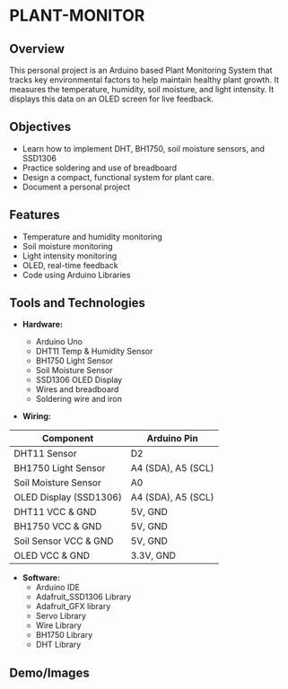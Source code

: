 # PLANT-MONITOR

## Overview

This personal project is an Arduino based Plant Monitoring System that tracks key environmental factors to help maintain healthy plant growth. It measures the temperature, humidity, soil moisture, and light intensity. It displays this data on an OLED screen for live feedback.

## Objectives

- Learn how to implement DHT, BH1750, soil moisture sensors, and SSD1306
- Practice soldering and use of breadboard
- Design a compact, functional system for plant care.
- Document a personal project

## Features

- Temperature and humidity monitoring
- Soil moisture monitoring
- Light intensity monitoring
- OLED, real-time feedback
- Code using Arduino Libraries

## Tools and Technologies

- **Hardware:**
  - Arduino Uno
  - DHT11 Temp & Humidity Sensor
  - BH1750 Light Sensor
  - Soil Moisture Sensor
  - SSD1306 OLED Display
  - Wires and breadboard
  - Soldering wire and iron

- **Wiring:**

| **Component**          | **Arduino Pin**    |
|----------------------|------------------|
| DHT11 Sensor           | D2                 |
| BH1750 Light Sensor    | A4 (SDA), A5 (SCL) |
| Soil Moisture Sensor   | A0                 |
| OLED Display (SSD1306) | A4 (SDA), A5 (SCL) | 
| DHT11 VCC & GND        | 5V, GND            |
| BH1750 VCC & GND       | 5V, GND            |
| Soil Sensor VCC & GND  | 5V, GND            | 
| OLED VCC & GND         | 3.3V, GND          |


- **Software:**
  - Arduino IDE
  - Adafruit_SSD1306 Library
  - Adafruit_GFX library
  - Servo Library
  - Wire Library
  - BH1750 Library
  - DHT Library

## Demo/Images
